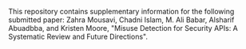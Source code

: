 This repository contains supplementary information for the following submitted paper: Zahra Mousavi, Chadni Islam, M. Ali Babar, Alsharif Abuadbba, and Kristen Moore, "Misuse Detection for Security APIs: A Systematic Review and Future Directions".
